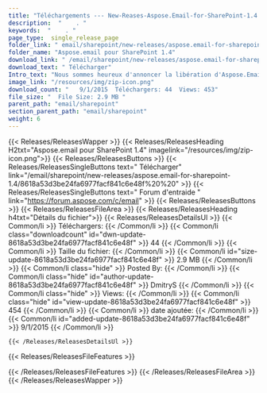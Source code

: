 ```yaml
---
title: "Téléchargements --- New-Reases-Aspose.Email-for-SharePoint-1.4." 
description:  "    . " 
keywords:  "    . " 
page_type:  single_release_page
folder_link: " email/sharepoint/new-releases/aspose.email-for-sharepoint-1.4/"
folder_name: "Aspose.email pour SharePoint 1.4"
download_link: " /email/sharepoint/new-releases/aspose.email-for-sharepoint-1.4/8618a53d3be24fa6977facf841c6e48f"
download_text: " Télécharger"
Intro_text: "Nous sommes heureux d'annoncer la libération d'Aspose.Email pour SharePoint 1.4. Cette ..."
image_link: "/resources/img/zip-icon.png"
download_count: "   9/1/2015  Téléchargers: 44  Views: 453"
file_size: "  File Size: 2.9 MB "
parent_path: "email/sharepoint"
section_parent_path: "email/sharepoint"
weight: 6
---
```


{{< Releases/ReleasesWapper >}}
  {{< Releases/ReleasesHeading H2txt="Aspose.email pour SharePoint 1.4" imagelink="/resources/img/zip-icon.png">}}
  {{< Releases/ReleasesButtons >}}
    {{< Releases/ReleasesSingleButtons text=" Télécharger" link="/email/sharepoint/new-releases/aspose.email-for-sharepoint-1.4/8618a53d3be24fa6977facf841c6e48f%20%20" >}}
    {{< Releases/ReleasesSingleButtons text=" Forum d'entraide " link="https://forum.aspose.com/c/email" >}}
  {{< Releases/ReleasesButtons >}}
  {{< Releases/ReleasesFileArea >}}
    {{< Releases/ReleasesHeading h4txt="Détails du fichier">}}
    {{< Releases/ReleasesDetailsUl >}}
            {{< Common/li  >}} Téléchargers: {{< /Common/li >}} 
      {{< Common/li class="downloadcount" id="dwn-update-8618a53d3be24fa6977facf841c6e48f" >}} 44 {{< /Common/li >}} 
      {{< Common/li  >}} Taille du fichier: {{< /Common/li >}} 
      {{< Common/li id="size-update-8618a53d3be24fa6977facf841c6e48f" >}} 2.9 MB {{< /Common/li >}} 
      {{< Common/li  class="hide" >}} Posted By: {{< /Common/li >}} 
      {{< Common/li class="hide" id="author-update-8618a53d3be24fa6977facf841c6e48f" >}} DmitryS {{< /Common/li >}} 
      {{< Common/li class="hide"  >}} Views: {{< /Common/li >}} 
      {{< Common/li class="hide" id="view-update-8618a53d3be24fa6977facf841c6e48f" >}} 454 {{< /Common/li >}} 
      {{< Common/li  >}} date ajoutée: {{< /Common/li >}} 
      {{< Common/li id="added-update-8618a53d3be24fa6977facf841c6e48f" >}} 9/1/2015 {{< /Common/li >}} 

    {{< /Releases/ReleasesDetailsUl >}}

  {{< Releases/ReleasesFileFeatures >}}
      
  {{< /Releases/ReleasesFileFeatures >}}
 {{< /Releases/ReleasesFileArea >}}
{{< /Releases/ReleasesWapper >}}


